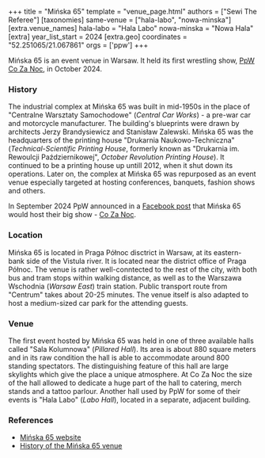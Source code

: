 +++
title = "Mińska 65"
template = "venue_page.html"
authors = ["Sewi The Referee"]
[taxonomies]
same-venue = ["hala-labo", "nowa-minska"]
[extra.venue_names]
hala-labo = "Hala Labo"
nowa-minska = "Nowa Hala"
[extra]
year_list_start = 2024
[extra.geo]
coordinates = "52.251065/21.067861"
orgs = ['ppw']
+++

Mińska&nbsp;65 is an event venue in Warsaw. It held its first wrestling show, [PpW Co Za Noc](@/e/ppw/2024-10-26-ppw-co-za-noc.md), in October 2024.

### History

The industrial complex at Mińska&nbsp;65 was built in mid-1950s in the place of "Centralne Warsztaty Samochodowe" (_Central Car Works_) - a pre-war car and motorcycle manufacturer. The building's blueprints were drawn by architects Jerzy Brandysiewicz and Stanisław Zalewski. Mińska&nbsp;65 was the headquarters of the printing house "Drukarnia Naukowo-Techniczna" (_Technical-Scientific Printing House_, formerly known as "Drukarnia im. Rewoulcji Październikowej", _October Revolution Printing House_). It continued to be a printing house up untill 2012, when it shut down its operations. Later on, the complex at Mińska&nbsp;65 was repurposed as an event venue especially targeted at hosting conferences, banquets, fashion shows and others.

In September 2024 PpW announced in a [Facebook post](https://www.facebook.com/photo/?fbid=1045206820943043&set=a.499910772139320) that Mińska&nbsp;65 would host their big show - [Co Za Noc](@/e/ppw/2024-10-26-ppw-co-za-noc.md).

### Location 

Mińska&nbsp;65 is located in Praga Północ disctrict in Warsaw, at its eastern-bank side of the Vistula river. It is located near the district office of Praga Północ. The venue is rather well-conntected to the rest of the city, with both bus and tram stops within walking distance, as well as to the Warszawa Wschodnia (_Warsaw East_) train station. Public transport route from "Centrum" takes about 20-25 minutes. The venue itself is also adapted to host a medium-sized car park for the attending guests.

### Venue

The first event hosted by Mińska&nbsp;65 was held in one of three available halls called "Sala Kolumnowa" (_Pillared Hall_). Its area is about 880 square meters and in its raw condition the hall is able to accommodate around 800 standing spectators. The distinguishing feature of this hall are large skylights which give the place a unique atmosphere. At Co Za Noc the size of the hall allowed to dedicate a huge part of the hall to catering, merch stands and a tattoo parlour. Another hall used by PpW for some of their events is "Hala Labo" (_Labo Hall_), located in a separate, adjacent building.

### References

* [Mińska 65 website](https://www.konferencje.pl/o/minska-65,21968.html)
* [History of the Mińska 65 venue](https://notatkifotograficzne.com/2022/06/01/minska-65-drukarnia-naukowo-techniczna/)
